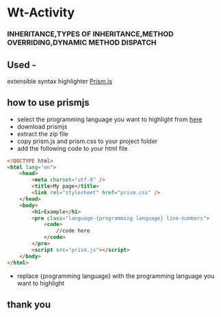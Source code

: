 # Wt-Activity
### INHERITANCE,TYPES OF INHERITANCE,METHOD OVERRIDING,DYNAMIC METHOD DISPATCH

## Used -
extensible syntax highlighter
[Prism.js](https://prismjs.com/)
## how to use prismjs
- select the programming language you want to highlight from [here](https://prismjs.com/download.html#themes=prism-okaidia&languages=markup+css+clike+javascript)
- download prismjs
- extract the zip file
- copy prism.js and prism.css to your project folder
- add the following code to your html file
```html
<!DOCTYPE html>
<html lang="en">
    <head>
        <meta charset="utf-8" />
        <title>My page</title>
        <link rel="stylesheet" href="prism.css" />
    </head>
    <body>
        <h1>Example</h1>
        <pre class="language-{programming language} line-numbers">
            <code>
                //code here
            </code>
        </pre>
        <script src="prism.js"></script>
    </body>
</html>
```
- replace {programming language} with the programming language you want to highlight
## thank you